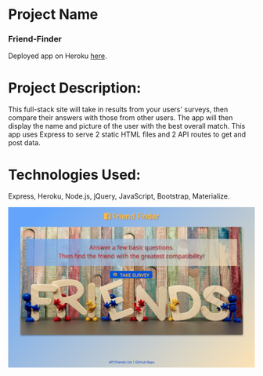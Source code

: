 
# Project Name

### Friend-Finder

Deployed app on Heroku [here](https://infinite-peak-28174.herokuapp.com/).

# Project Description:

This full-stack site will take in results from your users' surveys, then compare their answers with those from other users. The app will then display the name and picture of the user with the best overall match. This app uses Express to serve 2 static HTML files and 2 API routes to get and post data.

# Technologies Used: 

Express, Heroku, Node.js, jQuery, JavaScript, Bootstrap, Materialize. 

![Screen Shot](app/public/assets/images/Friends.png)


